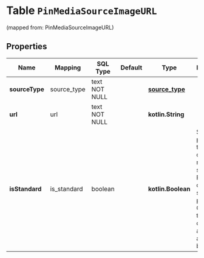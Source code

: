 
# Table `PinMediaSourceImageURL`
(mapped from: PinMediaSourceImageURL)

## Properties
Name | Mapping | SQL Type | Default | Type | Description | Notes
---- | ------- | -------- | ------- | ---- | ----------- | -----
**sourceType** | source_type | text NOT NULL |  | [**source_type**](#SourceType) |  | 
**url** | url | text NOT NULL |  | **kotlin.String** |  | 
**isStandard** | is_standard | boolean |  | **kotlin.Boolean** | Set the parameter to false to create the new simplified Pin instead of the standard pin. Currently the field is only available to a list of beta users. |  [optional]





